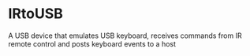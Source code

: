 # IRtoUSB
A USB device that emulates USB keyboard, receives commands from IR remote control and posts keyboard events to a host

